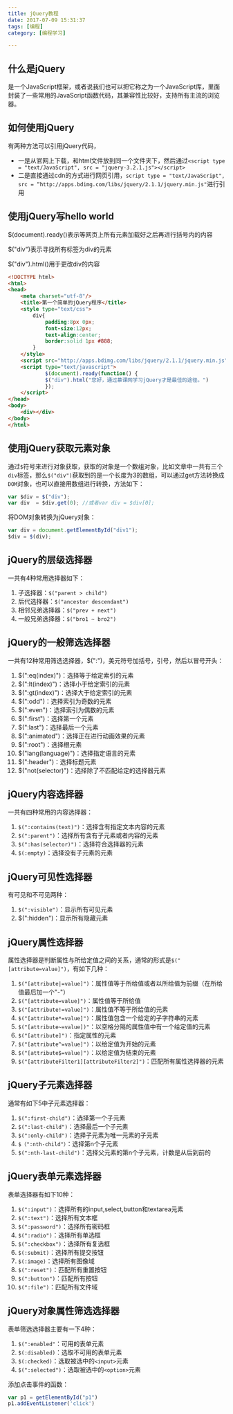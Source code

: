 ```yaml
---
title: jQuery教程
date: 2017-07-09 15:31:37
tags: [编程]
category: [编程学习]

---
```


## 什么是jQuery

<!--more-->

是一个JavaScript框架，或者说我们也可以把它称之为一个JavaScript库，里面封装了一些常用的JavaScript函数代码，其兼容性比较好，支持所有主流的浏览器。

## 如何使用jQuery

有两种方法可以引用jQuery代码，

* 一是从官网上下载，和html文件放到同一个文件夹下，然后通过`<script type = "text/JavaScript", src = "jquery-3.2.1.js"></script>`
* 二是直接通过cdn的方式进行网页引用，`script type = "text/JavaScript", src = “http://apps.bdimg.com/libs/jquery/2.1.1/jquery.min.js"`进行引用

## 使用jQuery写hello world

$(document).ready()表示等网页上所有元素加载好之后再进行括号内的内容

$("div")表示寻找所有标签为div的元素

$("div").html()用于更改div的内容

```html
<!DOCTYPE html>
<html>
<head>
    <meta charset="utf-8"/>
    <title>第一个简单的jQuery程序</title>
    <style type="text/css">
        div{
            padding:8px 0px;
            font-size:12px;
            text-align:center;
            border:solid 1px #888;
        }
    </style>
    <script src="http://apps.bdimg.com/libs/jquery/2.1.1/jquery.min.js"></script>
    <script type="text/javascript">
            $(document).ready(function() {
            $("div").html("您好，通过慕课网学习jQuery才是最佳的途径。")
            });
    </script>
</head>
<body>
    <div></div>
</body>
</html>
```

## 使用jQuery获取元素对象

通过`$`符号来进行对象获取，获取的对象是一个数组对象，比如文章中一共有三个`div`标签，那么`$("div")`获取到的是一个长度为3的数组，可以通过get方法转换成`DOM`对象，也可以直接用数组进行转换，方法如下：

```javascript
var $div = $("div");
var div  = $div.get(0); //或者var div = $div[0];
```

将DOM对象转换为jQuery对象：

```javascript
var div = document.getElementById("div1");
$div = $(div);
```

## jQuery的层级选择器

一共有4种常用选择器如下：

1. 子选择器：`$("parent > child")`
2. 后代选择器：`$("ancestor descendant")`
3. 相邻兄弟选择器：`$("prev + next")`
4. 一般兄弟选择器：`$("bro1 ~ bro2")`

## jQuery的一般筛选选择器

一共有12种常用筛选选择器，$(":")，美元符号加括号，引号，然后以冒号开头：

1. $(":eq(index)")：选择等于给定索引的元素
2. $(":lt(index)")：选择小于给定索引的元素
3. $(":gt(index)")：选择大于给定索引的元素
4. $(":odd")：选择索引为奇数的元素
5. $(":even")：选择索引为偶数的元素
6. $(":first")：选择第一个元素
7. $(":last")：选择最后一个元素
8. $(":animated")：选择正在进行动画效果的元素
9. $(":root")：选择根元素
10. $("lang(language)")：选择指定语言的元素
11. $(":header")：选择标题元素
12. $("not(selector)")：选择除了不匹配给定的选择器元素

## jQuery内容选择器

一共有四种常用的内容选择器：

1. `$(":contains(text)")`：选择含有指定文本内容的元素
2. `$(":parent")`：选择所有含有子元素或者内容的元素
3. `$(":has(selector)")`：选择符合选择器的元素
4. `$(:empty)`：选择没有子元素的元素

## jQuery可见性选择器

有可见和不可见两种：

1. `$(":visible")`：显示所有可见元素
2. $(":hidden")：显示所有隐藏元素

## jQuery属性选择器

属性选择器是判断属性与所给定值之间的关系，通常的形式是`$("[attribute=value]")`，有如下几种：

1. `$("[attribute|=value]")`：属性值等于所给值或者以所给值为前缀（在所给值最后加一个"-"）
2. `$("[attribute=value]")`：属性值等于所给值
3. `$("[attribute!=value]")`：属性值不等于所给值的元素
4. `$("[attribute*=value]")`：属性值包含一个给定的子字符串的元素
5. `$("[attribute~=value])"`：以空格分隔的属性值中有一个给定值的元素
6. `$("[attribute]")`：指定属性的元素
7. `$("[attribute^=value]")`：以给定值为开始的元素
8. `$("[attribute$=value]")`：以给定值为结束的元素
9. `$("[attributeFilter1][attributeFilter2]")`：匹配所有属性选择器的元素

## jQuery子元素选择器

通常有如下5中子元素选择器：

1. `$(":first-child")`：选择第一个子元素
2. `$(":last-child")`：选择最后一个子元素
3. `$(":only-child")`：选择子元素为唯一元素的子元素
4. `$（":nth-child"）`：选择第n个子元素
5. `$(":nth-last-child")`：选择父元素的第n个子元素，计数是从后到前的

## jQuery表单元素选择器

表单选择器有如下10种：

1. `$(":input")`：选择所有的input,select,button和textarea元素
2. `$(":text")`：选择所有文本框
3. `$(":password")`：选择所有密码框
4. `$(":radio")`：选择所有单选框
5. `$(":checkbox")`：选择所有复选框
6. `$(:submit)`：选择所有提交按钮
7. `$(:image)`：选择所有图像域
8. `$(":reset")`：匹配所有重置按钮
9. `$(":button")`：匹配所有按钮
10. `$(":file")`：匹配所有文件域

## jQuery对象属性筛选选择器

表单筛选选择器主要有一下4种：

1. `$(":enabled"`：可用的表单元素
2. `$(:disabled)`：选取不可用的表单元素
3. `$(:checked)`：选取被选中的`<input>`元素
4. `$(":selected")`：选取被选中的`<option>`元素

添加点击事件的函数：

```javascript
var p1 = getElementById("p1")
p1.addEventListener('click')
```

